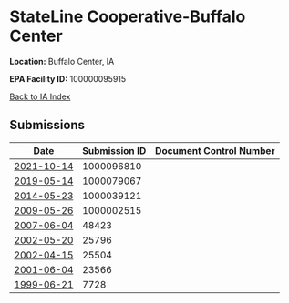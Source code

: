 # StateLine Cooperative-Buffalo Center

**Location:** Buffalo Center, IA

**EPA Facility ID:** 100000095915

[Back to IA Index](../../index.md)

## Submissions

| Date | Submission ID | Document Control Number |
|------|--------------|-------------------------|
| [2021-10-14](submissions/1000096810.md) | 1000096810 |  |
| [2019-05-14](submissions/1000079067.md) | 1000079067 |  |
| [2014-05-23](submissions/1000039121.md) | 1000039121 |  |
| [2009-05-26](submissions/1000002515.md) | 1000002515 |  |
| [2007-06-04](submissions/48423.md) | 48423 |  |
| [2002-05-20](submissions/25796.md) | 25796 |  |
| [2002-04-15](submissions/25504.md) | 25504 |  |
| [2001-06-04](submissions/23566.md) | 23566 |  |
| [1999-06-21](submissions/7728.md) | 7728 |  |
